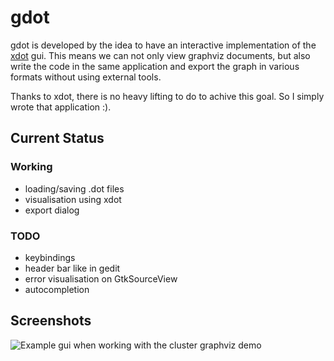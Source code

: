 # gdot

gdot is developed by the idea to have an interactive implementation of the [xdot](https://github.com/jrfonseca/xdot.py)
gui. This means we can not only view graphviz documents, but also write the code in the same application and export the graph
in various formats without using external tools.

Thanks to xdot, there is no heavy lifting to do to achive this goal. So I simply wrote that application :).

## Current Status

### Working

* loading/saving .dot files
* visualisation using xdot
* export dialog

### TODO

* keybindings
* header bar like in gedit
* error visualisation on GtkSourceView
* autocompletion

## Screenshots

![Example gui when working with the cluster graphviz demo](https://raw.githubusercontent.com/pointhi/GDot/master/assets/cluster.png)